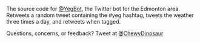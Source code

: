The source code for [@YegBot](https://twitter.com/YegBot), the Twitter bot for the Edmonton area. Retweets a random tweet containing the #yeg hashtag, tweets the weather three times a day, and retweets when tagged.

Questions, concerns, or feedback? Tweet at [@ChewyDinosaur](https://twitter.com/ChewyDinosaur)
